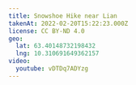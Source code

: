 ```yaml
---
title: Snowshoe Hike near Lian
takenAt: 2022-02-20T15:22:23.000Z
license: CC BY-ND 4.0
geo:
  lat: 63.40148732198432
  lng: 10.310691649362157
video:
  youtube: vDTDq7ADYzg
---
```

